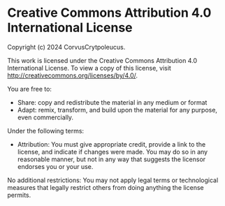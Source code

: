 # Creative Commons Attribution 4.0 International License

Copyright (c) 2024 CorvusCrytpoleucus.

This work is licensed under the Creative Commons Attribution 4.0 International License. 
To view a copy of this license, visit http://creativecommons.org/licenses/by/4.0/.

You are free to:

- Share: copy and redistribute the material in any medium or format
- Adapt: remix, transform, and build upon the material for any purpose, even commercially.

Under the following terms:

- Attribution: You must give appropriate credit, provide a link to the license, and indicate if changes were made. 
  You may do so in any reasonable manner, but not in any way that suggests the licensor endorses you or your use.

No additional restrictions: You may not apply legal terms or technological measures that legally restrict others from doing anything the license permits.